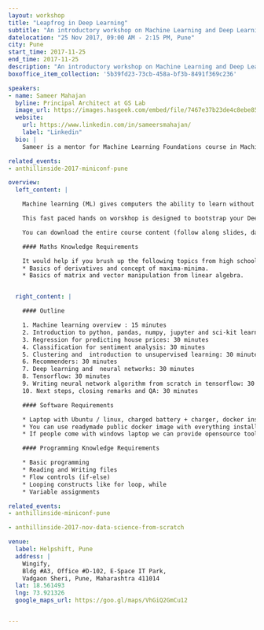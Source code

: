 ```yaml
---
layout: workshop
title: "Leapfrog in Deep Learning"
subtitle: "An introductory workshop on Machine Learning and Deep Learning"
datelocation: "25 Nov 2017, 09:00 AM - 2:15 PM, Pune"
city: Pune
start_time: 2017-11-25
end_time: 2017-11-25
description: "An introductory workshop on Machine Learning and Deep Learning"
boxoffice_item_collection: '5b39fd23-73cb-458a-bf3b-8491f369c236'

speakers:
- name: Sameer Mahajan
  byline: Principal Architect at GS Lab
  image_url: https://images.hasgeek.com/embed/file/7467e37b23de4c8ebe851c37ba11ddf2
  website:
    url: https://www.linkedin.com/in/sameersmahajan/
    label: "Linkedin"
  bio: |
    Sameer is a mentor for Machine Learning Foundations course in Machine Learning Specialization on Coursera. He have 22 years of experience in software industry in companies like Microsoft, Symantec etc. across US and India. He holds 8 US patents issued in his name with a few more in the pipeline. He is an alumnus of IIT Bombay and Georgia Tech CS departments. He have taught ML 101 to over 100 students in his current company GS Lab where he work as a Principal Architect.

related_events:
- anthillinside-2017-miniconf-pune

overview:
  left_content: |

    Machine learning (ML) gives computers the ability to learn without being explicitly programmed. Evolved from the study of pattern recognition and computational learning theory in artificial intelligence, ML explores the study and construction of algorithms that can learn from and make predictions on data through building a model from sample inputs. It’s a really exciting & impactful phase in the ML journey. Today, every time you go to a website, most likely there’s a ML algorithm behind the scenes, analysing the data and interactions, radically heightening your experience using ML

    This fast paced hands on worskhop is designed to bootstrap your Deep Learning. It quickly on boards Machine Learning concepts like regression, classification,matrix factorization etc. It introduces algorithms like k Nearest Neighbors, k means, recommender systems etc. It brings in tools like python for quick coding,pandas and numpy for data munging, matplotlib for visualization, scikit-learn for ready made machine learning algorithms. It does so with real life use cases like predicting house sale prices, sentiment analysis using restaurant reviews; real life data like people wikipedia, adult income data etc. and lots of hands on coding. We dive into intuition behind commonly popular algorithm of gradient descent, forward and backward propagation in neural networks. This approach helps imbibe the concepts effectively. We go onto implementing logistic regression as single layer neural network from scratch completely in python. Later we implement generic multi layer neural network in tensorflow.

    You can download the entire course content (follow along slides, data for hands on assignments, developed code for all hands on assignments) from [github repository](https://github.com/sameermahajan/MLWorkshop). During the course you will develop all the code outlined here from scratch under the guidance of the instructor. I hope that you continue referring to programs developed here for tools, technologies and techniques (3 Ts) even as you progress through your Deep Learning career! Good Luck!

    #### Maths Knowledge Requirements

    It would help if you brush up the following topics from high school. Although these are not mandatory, we will cover enough details at the time of workshop.
    * Basics of derivatives and concept of maxima-minima.
    * Basics of matrix and vector manipulation from linear algebra.


  right_content: |

    #### Outline

    1. Machine learning overview : 15 minutes
    2. Introduction to python, pandas, numpy, jupyter and sci-kit learn: 45 minutes
    3. Regression for predicting house prices: 30 minutes
    4. Classification for sentiment analysis: 30 minutes
    5. Clustering and  introduction to unsupervised learning: 30 minutes
    6. Recommenders: 30 minutes
    7. Deep learning and  neural networks: 30 minutes
    8. Tensorflow: 30 minutes
    9. Writing neural network algorithm from scratch in tensorflow: 30 minutes
    10. Next steps, closing remarks and QA: 30 minutes

    #### Software Requirements

    * Laptop with Ubuntu / linux, charged battery + charger, docker installed.
    * You can use readymade public docker image with everything installed including tensorflow from gcr.io (run it as sudo docker run -it -p 8888:8888 gcr.io/tensorflow/tensorflow)
    * If people come with windows laptop we can provide opensource tools like graphlab create etc. We can publish the details upfront so that they can come prepared with all these pre installed.

    #### Programming Knowledge Requirements

    * Basic programming
    * Reading and Writing files
    * Flow controls (if-else)
    * Looping constructs like for loop, while
    * Variable assignments

related_events:
- anthillinside-miniconf-pune

- anthillinside-2017-nov-data-science-from-scratch

venue:
  label: Helpshift, Pune
  address: |
    Wingify,
    Bldg #A3, Office #D-102, E-Space IT Park,  
    Vadgaon Sheri, Pune, Maharashtra 411014
  lat: 18.561493
  lng: 73.921326
  google_maps_url: https://goo.gl/maps/VhGiQ2GmCu12


---
```

